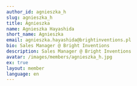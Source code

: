 ```yaml
---
author_id: agnieszka_h
slug: agnieszka_h
title: Agnieszka
name: Agnieszka Hayashida
short_name: Agnieszka
email: agnieszka.hayashida@brightinventions.pl
bio: Sales Manager @ Bright Inventions
description: Sales Manager @ Bright Inventions
avatar: /images/members/agnieszka_h.jpg
ex: true
layout: member
language: en
---
```


